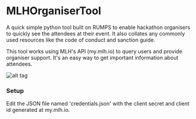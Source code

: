 # MLHOrganiserTool

A quick simple python tool built on RUMPS to enable hackathon organisers to quickly see the attendees at their event. It also collates any commonly used resources like the code of conduct and sanction guide.

This tool works using MLH's API (my.mlh.io) to query users and provide organiser support. It's an easy way to get important information about attendees. 

![alt tag](https://github.com/Bucknalla/MLHOrganiserTool/blob/master/mlhtool.png)


### Setup

Edit the JSON file named 'credentials.json' with the client secret and client id generated at my.mlh.io.
